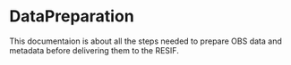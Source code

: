 # DataPreparation

This documentaion is about all the steps needed to prepare OBS data and metadata before delivering them to the RESIF.
